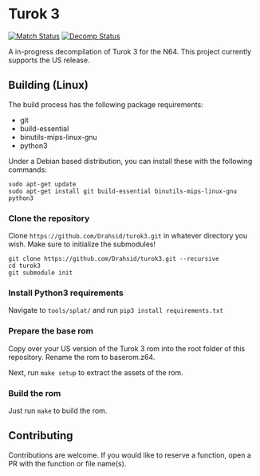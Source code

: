 # Turok 3
[![Match Status](https://img.shields.io/badge/matched-0.35-brightgreen.svg)]()
[![Decomp Status](https://img.shields.io/badge/decompiled-0.56-yellow.svg)]()

A in-progress decompilation of Turok 3 for the N64. This project currently supports the US release.

## Building (Linux)
The build process has the following package requirements:
- git
- build-essential
- binutils-mips-linux-gnu
- python3

Under a Debian based distribution, you can install these with the following commands:
```
sudo apt-get update
sudo apt-get install git build-essential binutils-mips-linux-gnu python3
```

### Clone the repository
Clone `https://github.com/Drahsid/turok3.git` in whatever directory you wish. Make sure to initialize the submodules!
```
git clone https://github.com/Drahsid/turok3.git --recursive
cd turok3
git submodule init
```

### Install Python3 requirements
Navigate to `tools/splat/` and run `pip3 install requirements.txt`

### Prepare the base rom
Copy over your US version of the Turok 3 rom into the root folder of this repository. Rename the rom to baserom.z64.

Next, run `make setup` to extract the assets of the rom.

### Build the rom
Just run `make` to build the rom.

## Contributing
Contributions are welcome. If you would like to reserve a function, open a PR with the function or file name(s).

